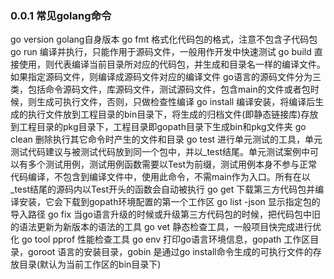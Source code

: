 ### 0.0.1 常见golang命令
go version  golang自身版本
go fmt 格式化代码包的格式，注意不包含子代码包
go run 编译并执行，只能作用于源码文件，一般用作开发中快速测试
go build 直接使用，则代表编译当前目录所对应的代码包，并生成和目录名一样的编译文件。如果指定源码文件，则编译成源码文件对应的编译文件
go语言的源码文件分为三类，包括命令源码文件，库源码文件，测试源码文件，包含main的文件或者包时候，则生成可执行文件，否则，只做检查性编译
go install 编译安装，将编译后生成的执行文件放到工程目录的bin目录下，将生成的归档文件(即静态链接库)存放到工程目录的pkg目录下，工程目录即gopath目录下生成bin和pkg文件夹
go clean 删除执行其它命令时产生的文件和目录
go test 进行单元测试的工具，单元测试代码建议与被测试代码放到同一个包中，并以_test结尾。单元测试案例中可以有多个测试用例，测试用例函数需要以Test为前缀，测试用例本身不参与正常代码编译，不包含到编译文件中，使用此命令，不需main作为入口。所有在以_test结尾的源码内以Test开头的函数会自动被执行
go get 下载第三方代码包并编译安装，它会下载到gopath环境配置的第一个工作区
go list -json 显示指定包的导入路径
go fix 当go语言升级的时候或升级第三方代码包的时候，把代码包中旧的语法更新为新版本的语法的工具
go vet 静态检查工具，一般项目快完成进行优化
go tool pprof 性能检查工具
go env 打印go语言环境信息，gopath 工作区目录，goroot 语言的安装目录，gobin 是通过go install命令生成的可执行文件的存放目录(默认为当前工作区的bin目录下)
